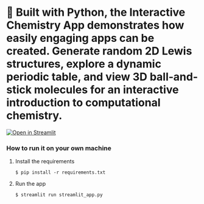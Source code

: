 # 🎈 Built with Python, the Interactive Chemistry App demonstrates how easily engaging apps can be created. Generate random 2D Lewis structures, explore a dynamic periodic table, and view 3D ball‐and‐stick molecules for an interactive introduction to computational chemistry.

[![Open in Streamlit](https://static.streamlit.io/badges/streamlit_badge_black_white.svg)](https://blank-app-template.streamlit.app/)

### How to run it on your own machine

1. Install the requirements

   ```
   $ pip install -r requirements.txt
   ```

2. Run the app

   ```
   $ streamlit run streamlit_app.py
   ```
